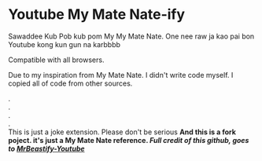 # Youtube My Mate Nate-ify

Sawaddee Kub Pob kub pom My My Mate Nate. One nee raw ja kao pai bon Youtube kong kun gun na karbbbb

Compatible with all browsers.

Due to my inspiration from My Mate Nate. I didn't write code myself. I copied all of code from other sources.

.<br />
.<br />
.<br />
.<br />
This is just a joke extension. Please don't be serious
**And this is a fork poject. it's just a My Mate Nate reference. _Full credit of this github, goes to [MrBeastify-Youtube](https://github.com/MagicJinn/MrBeastify-Youtube)_**


